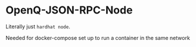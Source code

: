 # OpenQ-JSON-RPC-Node

Literally just `hardhat node`.

Needed for docker-compose set up to run a container in the same network